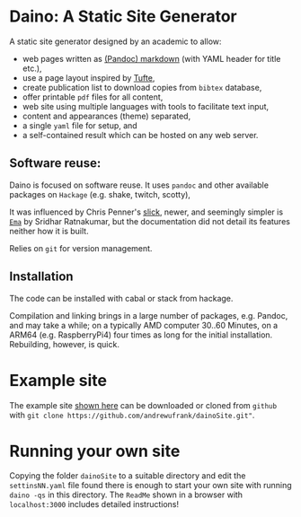 #  Daino: A Static Site Generator
A static site generator designed by an academic to allow: 

- web pages written as [(Pandoc) markdown](https://pandoc.org/MANUAL.html#pandocs-markdown) (with YAML header for title etc.),
- use a page layout inspired by [Tufte](https://en.wikipedia.org/wiki/Edward_Tufte),
- create publication list to download copies from `bibtex` database,
- offer printable `pdf` files for all content,
- web site using multiple languages with tools to facilitate text input,
- content and appearances (theme) separated,
- a single `yaml` file for setup, and 
- a self-contained result which can be hosted on any web server.

## Software reuse:
Daino is focused on software reuse. It uses  `pandoc` and other available packages on `Hackage` (e.g. shake, twitch, scotty), 

It was influenced by Chris Penner's [slick](https://github.com/ChrisPenner/slick#readme), newer, and seemingly simpler is [`Ema`](`https://github.com/srid/ema`) by  Sridhar Ratnakumar, but the documentation did not detail its features neither how it is built.

Relies on `git` for version management.

## Installation

The code can be installed with cabal or stack from hackage. 

Compilation and linking brings in a large number of packages, e.g. Pandoc, and may take a while; on a typically AMD computer 30..60 Minutes, on a ARM64 (e.g. RaspberryPi4) four times as long for the initial installation. Rebuilding, however, is quick.

# Example site
The example site [shown here](https://daino.gerastree.at) can be downloaded or cloned   from `github` with `git clone https://github.com/andrewufrank/dainoSite.git"`.


# Running your own site
Copying the folder `dainoSite` to a suitable directory and edit the `settinsNN.yaml` file found there is enough to start your own site with running `daino -qs` in this directory. The `ReadMe` shown in a browser with `localhost:3000` includes detailed instructions! 

